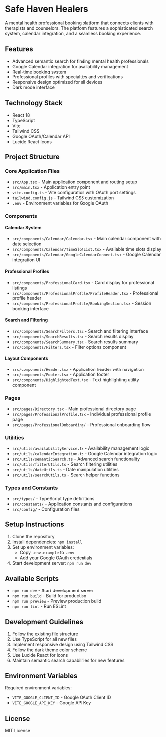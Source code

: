 # Safe Haven Healers

A mental health professional booking platform that connects clients with therapists and counselors. The platform features a sophisticated search system, calendar integration, and a seamless booking experience.

## Features

- Advanced semantic search for finding mental health professionals
- Google Calendar integration for availability management
- Real-time booking system
- Professional profiles with specialties and verifications
- Responsive design optimized for all devices
- Dark mode interface

## Technology Stack

- React 18
- TypeScript
- Vite
- Tailwind CSS
- Google OAuth/Calendar API
- Lucide React Icons

## Project Structure

### Core Application Files

- `src/App.tsx` - Main application component and routing setup
- `src/main.tsx` - Application entry point
- `vite.config.ts` - Vite configuration with OAuth port settings
- `tailwind.config.js` - Tailwind CSS customization
- `.env` - Environment variables for Google OAuth

### Components

#### Calendar System
- `src/components/Calendar/Calendar.tsx` - Main calendar component with date selection
- `src/components/Calendar/TimeSlotList.tsx` - Available time slots display
- `src/components/Calendar/GoogleCalendarConnect.tsx` - Google Calendar integration UI

#### Professional Profiles
- `src/components/ProfessionalCard.tsx` - Card display for professional listings
- `src/components/ProfessionalProfile/ProfileHeader.tsx` - Professional profile header
- `src/components/ProfessionalProfile/BookingSection.tsx` - Session booking interface

#### Search and Filtering
- `src/components/SearchFilters.tsx` - Search and filtering interface
- `src/components/SearchResults.tsx` - Search results display
- `src/components/SearchSummary.tsx` - Search results summary
- `src/components/Filters.tsx` - Filter options component

#### Layout Components
- `src/components/Header.tsx` - Application header with navigation
- `src/components/Footer.tsx` - Application footer
- `src/components/HighlightedText.tsx` - Text highlighting utility component

### Pages

- `src/pages/Directory.tsx` - Main professional directory page
- `src/pages/ProfessionalProfile.tsx` - Individual professional profile page
- `src/pages/ProfessionalOnboarding/` - Professional onboarding flow

### Utilities

- `src/utils/availabilityService.ts` - Availability management logic
- `src/utils/calendarIntegration.ts` - Google Calendar integration logic
- `src/utils/semanticSearch.ts` - Advanced search functionality
- `src/utils/filterUtils.ts` - Search filtering utilities
- `src/utils/dateUtils.ts` - Date manipulation utilities
- `src/utils/searchUtils.ts` - Search helper functions

### Types and Constants

- `src/types/` - TypeScript type definitions
- `src/constants/` - Application constants and configurations
- `src/config/` - Configuration files

## Setup Instructions

1. Clone the repository
2. Install dependencies: `npm install`
3. Set up environment variables:
   - Copy `.env.example` to `.env`
   - Add your Google OAuth credentials
4. Start development server: `npm run dev`

## Available Scripts

- `npm run dev` - Start development server
- `npm run build` - Build for production
- `npm run preview` - Preview production build
- `npm run lint` - Run ESLint

## Development Guidelines

1. Follow the existing file structure
2. Use TypeScript for all new files
3. Implement responsive design using Tailwind CSS
4. Follow the dark theme color scheme
5. Use Lucide React for icons
6. Maintain semantic search capabilities for new features

## Environment Variables

Required environment variables:

- `VITE_GOOGLE_CLIENT_ID` - Google OAuth Client ID
- `VITE_GOOGLE_API_KEY` - Google API Key

## License

MIT License